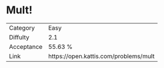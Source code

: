 # Mult!

<table>
    <tr>
        <td>Category</td>
        <td>Easy</td>
    </tr>
    <tr>
        <td>Diffulty</td>
        <td>2.1</td>
    </tr>
    <tr>
        <td>Acceptance</td>
        <td>55.63 %</td>
    </tr>
    <tr>
        <td>Link</td>
        <td>https://open.kattis.com/problems/mult</td>
    </tr>
</table>